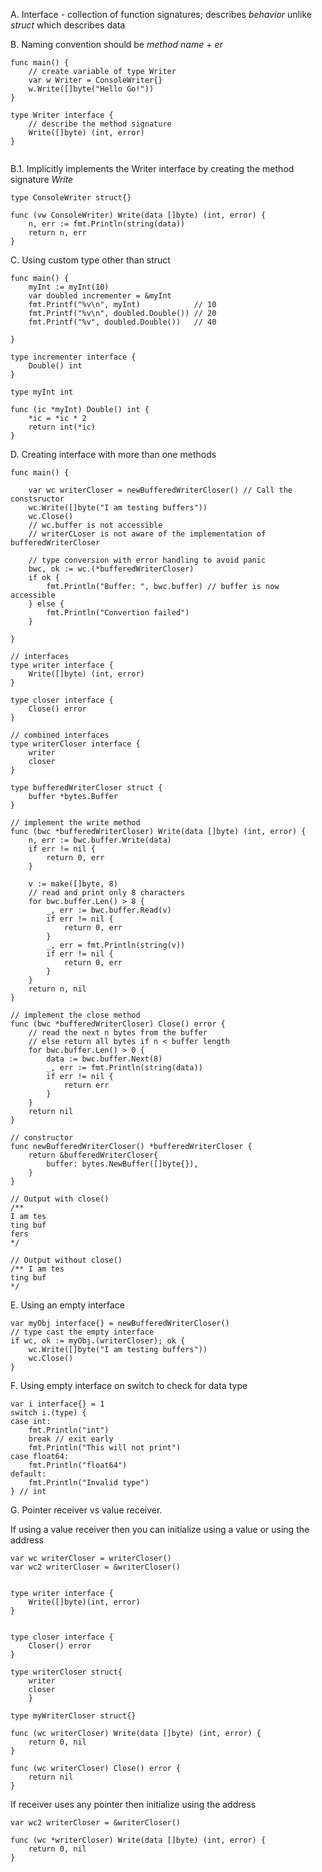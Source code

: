 A. Interface - collection of function signatures; describes _behavior_ unlike _struct_ which describes data

B. Naming convention should be _method name_ + _er_

```
func main() {
	// create variable of type Writer
	var w Writer = ConsoleWriter{}
	w.Write([]byte("Hello Go!"))
}

type Writer interface {
	// describe the method signature
	Write([]byte) (int, error)
}


```

B.1. Implicitly implements the Writer interface by creating the method signature _Write_

```
type ConsoleWriter struct{}

func (vw ConsoleWriter) Write(data []byte) (int, error) {
	n, err := fmt.Println(string(data))
	return n, err
}
```

C. Using custom type other than struct

```
func main() {
	myInt := myInt(10)
	var doubled incrementer = &myInt
	fmt.Printf("%v\n", myInt)            // 10
	fmt.Printf("%v\n", doubled.Double()) // 20
	fmt.Printf("%v", doubled.Double())   // 40

}

type incrementer interface {
	Double() int
}

type myInt int

func (ic *myInt) Double() int {
	*ic = *ic * 2
	return int(*ic)
}
```

D. Creating interface with more than one methods

```
func main() {

	var wc writerCloser = newBufferedWriterCloser() // Call the constsructor
	wc.Write([]byte("I am testing buffers"))
	wc.Close()
	// wc.buffer is not accessible
	// writerCLoser is not aware of the implementation of bufferedWriterCloser

	// type conversion with error handling to avoid panic
	bwc, ok := wc.(*bufferedWriterCloser)
	if ok {
		fmt.Println("Buffer: ", bwc.buffer) // buffer is now accessible
	} else {
		fmt.Println("Convertion failed")
	}

}

// interfaces
type writer interface {
	Write([]byte) (int, error)
}

type closer interface {
	Close() error
}

// combined interfaces
type writerCloser interface {
	writer
	closer
}

type bufferedWriterCloser struct {
	buffer *bytes.Buffer
}

// implement the write method
func (bwc *bufferedWriterCloser) Write(data []byte) (int, error) {
	n, err := bwc.buffer.Write(data)
	if err != nil {
		return 0, err
	}

	v := make([]byte, 8)
	// read and print only 8 characters
	for bwc.buffer.Len() > 8 {
		_, err := bwc.buffer.Read(v)
		if err != nil {
			return 0, err
		}
		_, err = fmt.Println(string(v))
		if err != nil {
			return 0, err
		}
	}
	return n, nil
}

// implement the close method
func (bwc *bufferedWriterCloser) Close() error {
	// read the next n bytes from the buffer
	// else return all bytes if n < buffer length
	for bwc.buffer.Len() > 0 {
		data := bwc.buffer.Next(8)
		_, err := fmt.Println(string(data))
		if err != nil {
			return err
		}
	}
	return nil
}

// constructor
func newBufferedWriterCloser() *bufferedWriterCloser {
	return &bufferedWriterCloser{
		buffer: bytes.NewBuffer([]byte{}),
	}
}

// Output with close()
/**
I am tes
ting buf
fers
*/

// Output without close()
/** I am tes
ting buf
*/
```

E. Using an empty interface

```
var myObj interface{} = newBufferedWriterCloser()
// type cast the empty interface
if wc, ok := myObj.(writerCloser); ok {
	wc.Write([]byte("I am testing buffers"))
	wc.Close()
}
```

F. Using empty interface on switch to check for data type

```
var i interface{} = 1
switch i.(type) {
case int:
    fmt.Println("int")
    break // exit early
    fmt.Println("This will not print")
case float64:
    fmt.Println("float64")
default:
    fmt.Println("Invalid type")
} // int
```

G. Pointer receiver vs value receiver.

If using a value receiver then you can initialize using a value or using the address

```
var wc writerCloser = writerCloser()
var wc2 writerCloser = &writerCloser()


type writer interface {
	Write([]byte)(int, error)
}


type closer interface {
	Closer() error
}

type writerCloser struct{
	writer
	closer
	}

type myWriterCloser struct{}

func (wc writerCloser) Write(data []byte) (int, error) {
	return 0, nil
}

func (wc writerCloser) Close() error {
	return nil
}
```

If receiver uses any pointer then initialize using the address

```
var wc2 writerCloser = &writerCloser()

func (wc *writerCloser) Write(data []byte) (int, error) {
	return 0, nil
}
```

